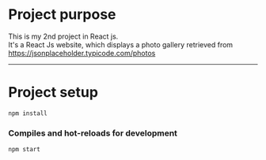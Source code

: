 # Project purpose

This is my 2nd project in React js.<br/>
It's a React Js website, which displays a photo gallery retrieved from https://jsonplaceholder.typicode.com/photos

---

# Project setup
```
npm install
```

### Compiles and hot-reloads for development
```
npm start
```
